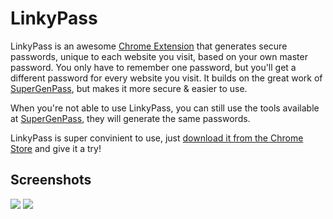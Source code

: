 LinkyPass
===============

LinkyPass is an awesome [Chrome Extension](http://chrome.google.com/extensions) that generates secure passwords,
unique to each website you visit, based on your own master password. You only have to remember one password,
but you'll get a different password for every website you visit. It builds on the great work of
[SuperGenPass](http://supergenpass.com), but makes it more secure & easier to use.

When you're not able to use LinkyPass, you can still use the tools available at
[SuperGenPass](http://supergenpass.com), they will generate the same passwords.

LinkyPass is super convinient to use, just 
[download it from the Chrome Store](https://chrome.google.com/webstore/detail/linkypass/lhdkhclanadpojhanlagakmeiefbbahk)
and give it a try!

Screenshots
-----------

![](http://lh3.googleusercontent.com/dB2yWCpV1fzr06QTQgE1_vSkaA578BzgX8K4AsxrWLK1YF54g6LLCHlU796ZhXMPHjL9dKLk=s1280-h800-e365-rw)
![](http://lh4.googleusercontent.com/FStW66jSIWTX_1MIgAJgEtSYBbRuPaFrGCxC71Y-PkCA2hzxCeEn6rXKkaE-6kBt2OYSvbYLDQ=s1280-h800-e365-rw)
